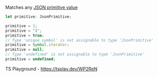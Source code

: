 Matches any [JSON primitive value](https://www.rfc-editor.org/rfc/rfc7159#section-3)

```ts
let primitive: JsonPrimitive;

primitive = 1;
primitive = "1";
primitive = true;
// Type 'unique symbol' is not assignable to type 'JsonPrimitive'
primitive = Symbol.iterator;
primitive = null;
// Type 'undefined' is not assignable to type 'JsonPrimitive'
primitive = undefined;
```

TS Playground - https://tsplay.dev/WP2ReN
